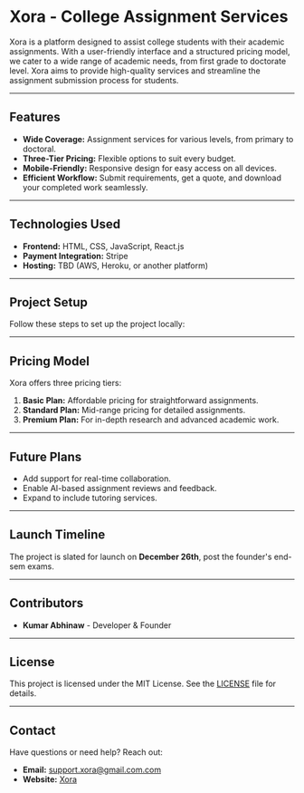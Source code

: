 # Xora - College Assignment Services

Xora is a platform designed to assist college students with their academic assignments. With a user-friendly interface and a structured pricing model, we cater to a wide range of academic needs, from first grade to doctorate level. Xora aims to provide high-quality services and streamline the assignment submission process for students.

---

## Features
- **Wide Coverage:** Assignment services for various levels, from primary to doctoral.
- **Three-Tier Pricing:** Flexible options to suit every budget.
- **Mobile-Friendly:** Responsive design for easy access on all devices.
- **Efficient Workflow:** Submit requirements, get a quote, and download your completed work seamlessly.

---

## Technologies Used
- **Frontend:** HTML, CSS, JavaScript, React.js
- **Payment Integration:** Stripe
- **Hosting:** TBD (AWS, Heroku, or another platform)

---

## Project Setup
Follow these steps to set up the project locally:

----
## Pricing Model
Xora offers three pricing tiers:
1. **Basic Plan:** Affordable pricing for straightforward assignments.
2. **Standard Plan:** Mid-range pricing for detailed assignments.
3. **Premium Plan:** For in-depth research and advanced academic work.

---

## Future Plans
- Add support for real-time collaboration.
- Enable AI-based assignment reviews and feedback.
- Expand to include tutoring services.

---

## Launch Timeline
The project is slated for launch on **December 26th**, post the founder's end-sem exams.

---

## Contributors
- **Kumar Abhinaw** - Developer & Founder

---

## License
This project is licensed under the MIT License. See the [LICENSE](LICENSE) file for details.

---

## Contact
Have questions or need help? Reach out:
- **Email:** support.xora@gmail.com.com
- **Website:** [Xora](https://x0ra.vercel.app)
